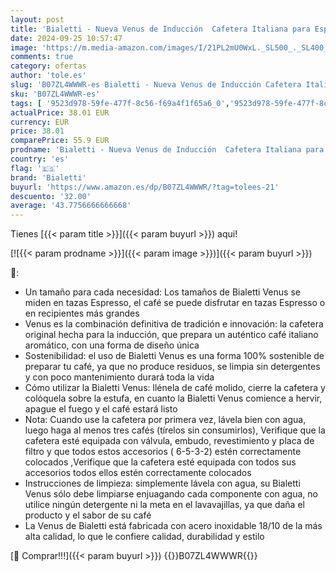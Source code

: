 ```yaml
---
layout: post
title: 'Bialetti - Nueva Venus de Inducción  Cafetera Italiana para Espressos de Acero inoxidable  adecuado para todo tipo de Placas  10 Tazas de café  460ml   Aluminio y Plata'
date: 2024-09-25 10:57:47
image: 'https://m.media-amazon.com/images/I/21PL2mU0WxL._SL500_._SL400_.jpg'
comments: true
category: ofertas
author: 'tole.es'
slug: 'B07ZL4WWWR-es Bialetti - Nueva Venus de Inducción Cafetera Italiana para...'
sku: 'B07ZL4WWWR-es'
tags: [ '9523d978-59fe-477f-8c56-f69a4f1f65a6_0','9523d978-59fe-477f-8c56-f69a4f1f65a6_9101','Arborist Merchandising Root','Cafeteras italianas','Hogar y cocina','New Arrivals Social: Home and Kitchen','Self Service','Special Features Stores','Utensilios para café y té','bialetti','cafetera','🇪🇸', ]
actualPrice: 38.01 EUR
currency: EUR
price: 38.01
comparePrice: 55.9 EUR
prodname: 'Bialetti - Nueva Venus de Inducción  Cafetera Italiana para Espressos de Acero inoxidable  adecuado para todo tipo de Placas  10 Tazas de café  460ml   Aluminio y Plata'
country: 'es'
flag: '🇪🇸'
brand: 'Bialetti'
buyurl: 'https://www.amazon.es/dp/B07ZL4WWWR/?tag=tolees-21'
descuento: '32.00'
average: '43.7756666666668'
---
```


Tienes [{{< param title >}}]({{< param buyurl >}}) aqui!

[![{{< param prodname >}}]({{< param image >}})]({{< param buyurl >}})

🔎:

- Un tamaño para cada necesidad: Los tamaños de Bialetti Venus se miden en tazas Espresso, el café se puede disfrutar en tazas Espresso o en recipientes más grandes
- Venus es la combinación definitiva de tradición e innovación: la cafetera original hecha para la inducción, que prepara un auténtico café italiano aromático, con una forma de diseño única
- Sostenibilidad: el uso de Bialetti Venus es una forma 100% sostenible de preparar tu café, ya que no produce residuos, se limpia sin detergentes y con poco mantenimiento durará toda la vida
- Cómo utilizar la Bialetti Venus: llénela de café molido, cierre la cafetera y colóquela sobre la estufa, en cuanto la Bialetti Venus comience a hervir, apague el fuego y el café estará listo
- Nota: Cuando use la cafetera por primera vez, lávela bien con agua, luego haga al menos tres cafés (tírelos sin consumirlos), Verifique que la cafetera esté equipada con válvula, embudo, revestimiento y placa de filtro y que todos estos accesorios ( 6-5-3-2) estén correctamente colocados ,Verifique que la cafetera esté equipada con todos sus accesorios todos ellos estén correctamente colocados
- Instrucciones de limpieza: simplemente lávela con agua, su Bialetti Venus sólo debe limpiarse enjuagando cada componente con agua, no utilice ningún detergente ni la meta en el lavavajillas, ya que daña el producto y el sabor de su café
- La Venus de Bialetti está fabricada con acero inoxidable 18/10 de la más alta calidad, lo que le confiere calidad, durabilidad y estilo

[🛒 Comprar!!!]({{< param buyurl >}})
{{<world>}}B07ZL4WWWR{{</world>}}
